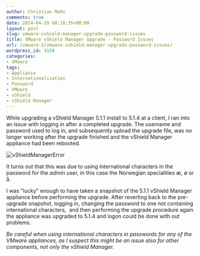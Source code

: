```yaml
---
author: Christian Mohn
comments: true
date: 2014-04-29 08:18:35+00:00
layout: post
slug: vmware-vshield-manager-upgrade-password-issues
title: VMware vShield Manager Upgrade - Password Issues
url: /vmware-2/vmware-vshield-manager-upgrade-password-issues/
wordpress_id: 3159
categories:
- VMware
tags:
- Appliance
- Internationalization
- Password
- VMware
- vShield
- vShield Manager
---
```


While upgrading a vShield Manager 5.1.1 install to 5.1.4 at a client, I ran into an issue with logging in after a completed upgrade. The username and password used to log in, and subsequently upload the upgrade file, was no longer working after the upgrade finished and the vShield Manager appliance had been rebooted.
<!--more-->

![vShieldManagerError](/img/vShieldManagerError.png)

It turns out that this was due to using international characters in the password for the _admin_ user, in this case the Norwegian specialities æ, ø or å.

I was "lucky" enough to have taken a snapshot of the 5.1.1 vShield Manager appliance before performing the upgrade. After reverting back to the pre-upgrade snapshot, logging in, changing the password to one not containing international characters,  and then performing the upgrade procedure again the appliance was upgraded to 5.1.4 and logon could be done with out problems.

_Be careful when using international characters in passwords for any of the VMware appliances, as I suspect this might be an issue also for other components, not only the vShield Manager._
